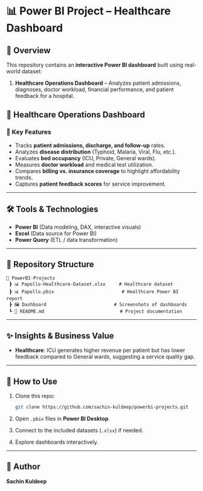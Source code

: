 
# 📊 Power BI Project – Healthcare Dashboard

## 🚀 Overview

This repository contains an **interactive Power BI dashboard** built using real-world dataset:

1. **Healthcare Operations Dashboard** – Analyzes patient admissions, diagnoses, doctor workload, financial performance, and patient feedback for a hospital.

## 🏥 Healthcare Operations Dashboard

### 🔹 Key Features

* Tracks **patient admissions, discharge, and follow-up** rates.
* Analyzes **disease distribution** (Typhoid, Malaria, Viral, Flu, etc.).
* Evaluates **bed occupancy** (ICU, Private, General wards).
* Measures **doctor workload** and medical test utilization.
* Compares **billing vs. insurance coverage** to highlight affordability trends.
* Captures **patient feedback scores** for service improvement.

---

## 🛠️ Tools & Technologies

* **Power BI** (Data modeling, DAX, interactive visuals)
* **Excel** (Data source for Power BI)
* **Power Query** (ETL / data transformation)

---

## 📂 Repository Structure

```
📁 PowerBI-Projects
 ┣ 📊 Papollo-Healthcare-Dataset.xlsx     # Healthcare dataset
 ┣ 📊 Papollo.pbix                         # Healthcare Power BI report
 ┣ 🖼️ Dashboard                         # Screenshots of dashboards
 ┗ 📄 README.md                            # Project documentation
```

---

## ✨ Insights & Business Value

* **Healthcare**: ICU generates higher revenue per patient but has lower feedback compared to General wards, suggesting a service quality gap.

---

## 📌 How to Use

1. Clone this repo:

   ```bash
   git clone https://github.com/sachin-kuldeep/powerbi-projects.git
   ```
2. Open `.pbix` files in **Power BI Desktop**.
3. Connect to the included datasets (`.xlsx`) if needed.
4. Explore dashboards interactively.

---

## 👤 Author

**Sachin Kuldeep**

